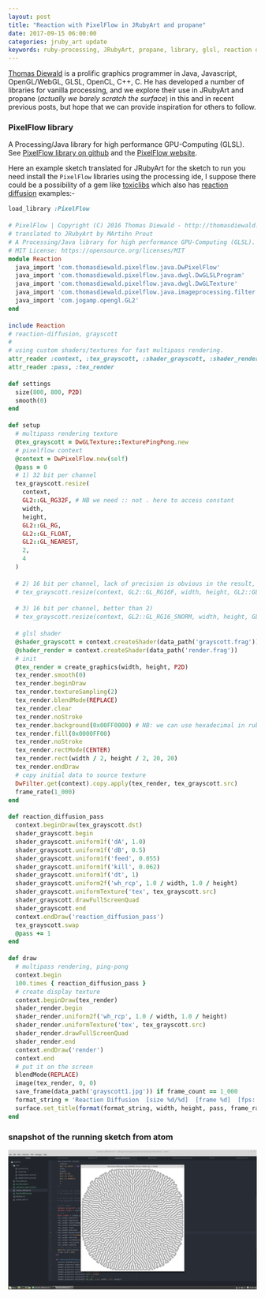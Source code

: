 ```yaml
---
layout: post
title: "Reaction with PixelFlow in JRubyArt and propane"
date: 2017-09-15 06:00:00
categories: jruby_art update
keywords: ruby-processing, JRubyArt, propane, library, glsl, reaction diffusion, grayscott
---
```

[Thomas Diewald][diewald] is a prolific graphics programmer in Java, Javascript, OpenGL/WebGL, GLSL, OpenCL, C++, C. He has developed a number of libraries for vanilla processing, and we explore their use in JRubyArt and propane (_actually we barely scratch the surface_) in this and in recent previous posts, but hope that we can provide inspiration for others to follow.

### PixelFlow library ###

A Processing/Java library for high performance GPU-Computing (GLSL). See [PixelFlow library on github][pixgit] and the [PixelFlow website][pixweb].

Here an example sketch translated for JRubyArt for the sketch to run you need install the `PixelFlow` libraries using the processing ide, I suppose there could be a possibility of a gem like [toxiclibs][toxiclibs] which also has [reaction diffusion][grayscott] examples:-

```ruby
load_library :PixelFlow

# PixelFlow | Copyright (C) 2016 Thomas Diewald - http://thomasdiewald.com
# translated to JRubyArt by MArtihn Prout
# A Processing/Java library for high performance GPU-Computing (GLSL).
# MIT License: https://opensource.org/licenses/MIT
module Reaction
  java_import 'com.thomasdiewald.pixelflow.java.DwPixelFlow'
  java_import 'com.thomasdiewald.pixelflow.java.dwgl.DwGLSLProgram'
  java_import 'com.thomasdiewald.pixelflow.java.dwgl.DwGLTexture'
  java_import 'com.thomasdiewald.pixelflow.java.imageprocessing.filter.DwFilter'
  java_import 'com.jogamp.opengl.GL2'
end

include Reaction
# reaction-diffusion, grayscott
#
# using custom shaders/textures for fast multipass rendering.
attr_reader :context, :tex_grayscott, :shader_grayscott, :shader_render
attr_reader :pass, :tex_render

def settings
  size(800, 800, P2D)
  smooth(0)
end

def setup
  # multipass rendering texture
  @tex_grayscott = DwGLTexture::TexturePingPong.new
  # pixelflow context
  @context = DwPixelFlow.new(self)
  @pass = 0
  # 1) 32 bit per channel
  tex_grayscott.resize(
    context,
    GL2::GL_RG32F, # NB we need :: not . here to access constant
    width,
    height,
    GL2::GL_RG,
    GL2::GL_FLOAT,
    GL2::GL_NEAREST,
    2,
    4
  )

  # 2) 16 bit per channel, lack of precision is obvious in the result, its fast though
  # tex_grayscott.resize(context, GL2::GL_RG16F, width, height, GL2::GL_RG, GL2::GL_FLOAT, GL2::GL_NEAREST, 2, 2)

  # 3) 16 bit per channel, better than 2)
  # tex_grayscott.resize(context, GL2::GL_RG16_SNORM, width, height, GL2::GL_RG, GL2::GL_FLOAT, GL2::GL_NEAREST, 2, 2)

  # glsl shader
  @shader_grayscott = context.createShader(data_path('grayscott.frag'))
  @shader_render = context.createShader(data_path('render.frag'))
  # init
  @tex_render = create_graphics(width, height, P2D)
  tex_render.smooth(0)
  tex_render.beginDraw
  tex_render.textureSampling(2)
  tex_render.blendMode(REPLACE)
  tex_render.clear
  tex_render.noStroke
  tex_render.background(0x00FF0000) # NB: we can use hexadecimal in ruby
  tex_render.fill(0x0000FF00)
  tex_render.noStroke
  tex_render.rectMode(CENTER)
  tex_render.rect(width / 2, height / 2, 20, 20)
  tex_render.endDraw
  # copy initial data to source texture
  DwFilter.get(context).copy.apply(tex_render, tex_grayscott.src)
  frame_rate(1_000)
end

def reaction_diffusion_pass
  context.beginDraw(tex_grayscott.dst)
  shader_grayscott.begin
  shader_grayscott.uniform1f('dA', 1.0)
  shader_grayscott.uniform1f('dB', 0.5)
  shader_grayscott.uniform1f('feed', 0.055)
  shader_grayscott.uniform1f('kill', 0.062)
  shader_grayscott.uniform1f('dt', 1)
  shader_grayscott.uniform2f('wh_rcp', 1.0 / width, 1.0 / height)
  shader_grayscott.uniformTexture('tex', tex_grayscott.src)
  shader_grayscott.drawFullScreenQuad
  shader_grayscott.end
  context.endDraw('reaction_diffusion_pass')
  tex_grayscott.swap
  @pass += 1
end

def draw
  # multipass rendering, ping-pong
  context.begin
  100.times { reaction_diffusion_pass }
  # create display texture
  context.beginDraw(tex_render)
  shader_render.begin
  shader_render.uniform2f('wh_rcp', 1.0 / width, 1.0 / height)
  shader_render.uniformTexture('tex', tex_grayscott.src)
  shader_render.drawFullScreenQuad
  shader_render.end
  context.endDraw('render')
  context.end
  # put it on the screen
  blendMode(REPLACE)
  image(tex_render, 0, 0)
  save_frame(data_path('grayscott1.jpg')) if frame_count == 1_000
  format_string = 'Reaction Diffusion  [size %d/%d]  [frame %d]  [fps: (%6.2f)]'
  surface.set_title(format(format_string, width, height, pass, frame_rate))
end

```

### snapshot of the running sketch from atom

<img src="/assets/reaction_diffusion.png" />

[grayscott]:https://github.com/ruby-processing/toxicgem/tree/master/examples
[toxiclibs]:http://ruby-processing.github.io/toxicgem/
[pixgit]:https://github.com/diwi/PixelFlow
[pixweb]:http://thomasdiewald.com/processing/libraries/pixelflow/
[diewald]:http://thomasdiewald.com/blog/
